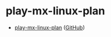 # play-mx-linux-plan

* [play-mx-linux-plan](https://samwhelp.github.io/play-mx-linux-plan/) ([GitHub](https://github.com/samwhelp/play-mx-linux-plan))
